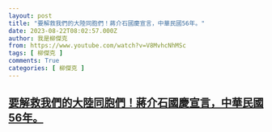 ```yaml
---
layout: post
title: "要解救我們的大陸同胞們！蔣介石國慶宣言，中華民國56年。"
date: 2023-08-22T08:02:57.000Z
author: 我是柳傑克
from: https://www.youtube.com/watch?v=V8MvhcNhMSc
tags: [ 柳傑克 ]
comments: True
categories: [ 柳傑克 ]
---
```

<!--1692691377000-->
[要解救我們的大陸同胞們！蔣介石國慶宣言，中華民國56年。](https://www.youtube.com/watch?v=V8MvhcNhMSc)
------

<div>

</div>
